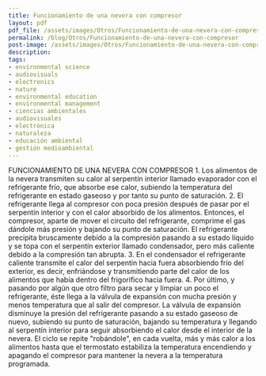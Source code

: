 ```yaml
---
title: Funcionamiento de una nevera con compresor
layout: pdf
pdf_file: /assets/images/Otros/Funcionamiento-de-una-nevera-con-compresor.pdf
permalink: /blog/Otros/Funcionamiento-de-una-nevera-con-compresor
post-image: /assets/images/Otros/Funcionamiento-de-una-nevera-con-compresor_thumbnail.png
description:
tags:
- environmental science
- audiovisuals
- electronics
- nature
- environmental education
- environmental management
- ciencias ambientales
- audiovisuales
- electrónica
- naturaleza
- educación ambiental
- gestión medioambiental
---
```


FUNCIONAMIENTO DE UNA NEVERA CON COMPRESOR 1. Los alimentos de la nevera transmiten su calor al serpentín interior llamado evaporador con el refrigerante frío, que absorbe ese calor, subiendo la temperatura del refrigerante en estado gaseoso y por tanto su punto de saturación. 2. El refrigerante llega al compresor con poca presión después de pasar por el serpentín interior y con el calor absorbido de los alimentos. Entonces, el compresor, aparte de mover el circuito del refrigerante, comprime el gas dándole más presión y bajando su punto de saturación. El refrigerante precipita bruscamente debido a la compresión pasando a su estado líquido y se topa con el serpentín exterior llamado condensador, pero más caliente debido a la compresión tan abrupta. 3. En el condensador el refrigerante caliente transmite el calor del serpentín hacia fuera absorbiendo frío del exterior, es decir, enfriándose y transmitiendo parte del calor de los alimentos que había dentro del frigorífico hacia fuera. 4. Por último, y pasando por algún que otro filtro para secar y limpiar un poco el refrigerante, éste llega a la válvula de expansión con mucha presión y menos temperatura que al salir del compresor. La válvula de expansión disminuye la presión del refrigerante pasando a su estado gaseoso de nuevo, subiendo su punto de saturación, bajando su temperatura y llegando al serpentín interior para seguir absorbiendo el calor desde el interior de la nevera. El ciclo se repite "robándole", en cada vuelta, más y más calor a los alimentos hasta que el termostato estabiliza la temperatura encendiendo y apagando el compresor para mantener la nevera a la temperatura programada.

